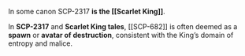 In some canon SCP-2317 **is the [[Scarlet King]]**.


In **SCP-2317** and **Scarlet King tales**, [[SCP-682]] is often deemed as a **spawn** or **avatar of destruction**, consistent with the King’s domain of entropy and malice.